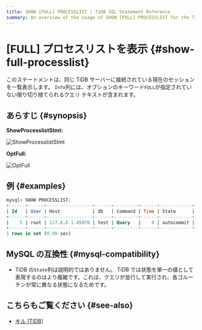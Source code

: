 ```yaml
---
title: SHOW [FULL] PROCESSLIST | TiDB SQL Statement Reference
summary: An overview of the usage of SHOW [FULL] PROCESSLIST for the TiDB database.
---
```


# [FULL] プロセスリストを表示 {#show-full-processlist}

このステートメントは、同じ TiDB サーバーに接続されている現在のセッションを一覧表示します。 `Info`列には、オプションのキーワード`FULL`が指定されていない限り切り捨てられるクエリ テキストが含まれます。

## あらすじ {#synopsis}

**ShowProcesslistStmt:**

![ShowProcesslistStmt](https://download.pingcap.com/images/docs/sqlgram/ShowProcesslistStmt.png)

**OptFull:**

![OptFull](https://download.pingcap.com/images/docs/sqlgram/OptFull.png)

## 例 {#examples}

```sql
mysql> SHOW PROCESSLIST;
+------+------+-----------------+------+---------+------+------------+------------------+
| Id   | User | Host            | db   | Command | Time | State      | Info             |
+------+------+-----------------+------+---------+------+------------+------------------+
|    5 | root | 127.0.0.1:45970 | test | Query   |    0 | autocommit | SHOW PROCESSLIST |
+------+------+-----------------+------+---------+------+------------+------------------+
1 rows in set (0.00 sec)
```

## MySQL の互換性 {#mysql-compatibility}

-   TiDB の`State`列は説明的ではありません。 TiDB では状態を単一の値として表現するのはより複雑です。これは、クエリが並行して実行され、各ゴルーチンが常に異なる状態になるためです。

## こちらもご覧ください {#see-also}

-   [キル [TIDB]](/sql-statements/sql-statement-kill.md)
